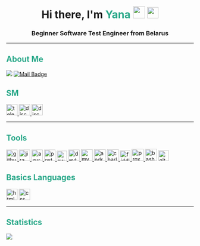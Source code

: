 <h1 align="center">Hi there, I'm <span style="color: #2AA889">Yana</span>
<img src="https://github.com/blackcater/blackcater/raw/main/images/Hi.gif" height="32"/> <img src="https://em-content.zobj.net/source/apple/81/female-technologist-type-1-2_1f469-1f3fb-200d-1f4bb.png" width="30" height="30"></h1>
<h3 align="center">Beginner Software Test Engineer from Belarus</h3>

___
## <span style="color: #2AA889">About Me</span>

![](https://visitor-badge.laobi.icu/badge?page_id=yanaoreshkevich.yanaoreshkevich)
[![Mail Badge](https://img.shields.io/badge/-gmail-c14438?style=flat&logo=Gmail&logoColor=white&link=mailto:eryajf@163.com)](mailto:Yaninaoreshkevich@gmail.com)

## <span style="color: #2AA889">SM</span>
<div id="badges">
    <a href="https://t.me/raccoon91" target="_blank">
      <img src="https://cdn.icon-icons.com/icons2/2429/PNG/512/telegram_logo_icon_147228.png" width="30" height="30" alt="telegram" />
    </a>
    <a href="https://www.facebook.com/jana.masyugina/" target="_blank">
      <img src="https://cdn.icon-icons.com/icons2/2429/PNG/512/facebook_logo_icon_147291.png" width="30" height="30" alt="discord" />
    </a>
    <a href="https://discordapp.com/users/1078371853715914763/" target="_blank">
      <img src="https://cdn.icon-icons.com/icons2/1945/PNG/512/iconfinder-discord-4661587_122459.png" width="30" height="30" alt="discord" />
    </a>
    
  
  </div>

___
## <span style="color: #2AA889">Tools</span>
<a href="https://github.com" target="_blank"> <img src="https://cdn.icon-icons.com/icons2/1995/PNG/512/github_media_social_video_icon_123259.png" alt="github" width="30" height="30"/> </a>
<a href="https://www.atlassian.com/software/jira" target="_blank"> <img src="https://cdn.icon-icons.com/icons2/3053/PNG/512/jira_cloud_macos_bigsur_icon_190051.png" alt="jira" width="30" height="30"/> </a>
<a href="https://azure.microsoft.com/en-us/" target="_blank"> <img src="https://cdn.icon-icons.com/icons2/2699/PNG/512/microsoft_azure_logo_icon_170956.png" alt="azure" width="30" height="30"/> </a>
<a href="https://www.postman.com/" target="_blank"> <img src="https://cdn.icon-icons.com/icons2/3053/PNG/512/postman_macos_bigsur_icon_189815.png" alt="postman" width="30" height="30"/> </a>
<a href="https://swagger.io/" target="_blank"> <img src="https://seeklogo.com/images/S/swaggerhub-logo-52BE4455D6-seeklogo.com.png" alt="swagger" width="27" height="27"/> </a>
<a href="https://developer.chrome.com/" target="_blank"> <img src="https://cdn.icon-icons.com/icons2/2552/PNG/512/chrome_dev_browser_logo_icon_153006.png" alt="devtools" width="30" height="30"/> </a>
<a href="https://www.mysql.com/" target="_blank"> <img src="https://cdn.icon-icons.com/icons2/3053/PNG/512/mysql_workbench_macos_bigsur_icon_189924.png" alt="mysql" width="31" height="31"/> </a>
<a href="https://developer.android.com/studio" target="_blank"> <img src="https://cdn.icon-icons.com/icons2/3053/PNG/512/android_studio_alt_macos_bigsur_icon_190395.png" alt="android-studio" width="31" height="31"/> </a>
<a href="https://www.charlesproxy.com/" target="_blank"> <img src="https://cdn.icon-icons.com/icons2/3053/PNG/512/charles_proxy_macos_bigsur_icon_190302.png" alt="charles-proxy" width="31" height="31"/> </a>
<a href="https://www.telerik.com/fiddler" target="_blank"> <img src="https://anturis.com/wp-content/uploads/2022/09/Fiddler-Logo-1-184x184.png" alt="fiddler" width="28" height="28"/> </a>
<a href="https://proxyman.io/" target="_blank"> <img src="https://proxyman.imgix.net/assets/images/AppIcon_v2.png?auto=format&fit=max&w=64" alt="proxyman" width="32" height="32"/> </a>
<img src="https://cdn.icon-icons.com/icons2/2699/PNG/512/gnu_bash_logo_icon_170079.png" alt="bash" width="32" height="32"/>
<a href="https://git-scm.com/" target="_blank"> <img src="https://cdn.icon-icons.com/icons2/2415/PNG/512/git_plain_logo_icon_146507.png" alt="git" width="28" height="28"/> </a>

## <span style="color: #2AA889">Basics Languages</span>
<img src="https://cdn.icon-icons.com/icons2/2107/PNG/512/file_type_html_icon_130541.png" alt="html" width="30" height="30"/>
<img src="https://cdn.icon-icons.com/icons2/2107/PNG/512/file_type_css_icon_130661.png" alt="css" width="30" height="30"/> 

____

## <span style="color: #2AA889">Statistics</span>

![](http://github-profile-summary-cards.vercel.app/api/cards/profile-details?username=yanaoreshkevich&theme=gotham)